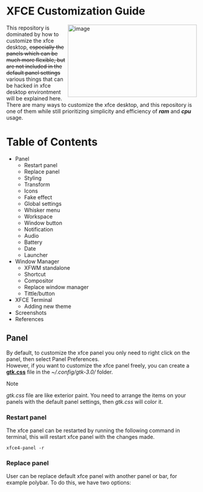# XFCE Customization Guide 

<img align="right" height="192" width="341" src="https://github.com/diws1/xfce/blob/main/screenshot/xfce%20blumon.png" alt="image" />
This repository is dominated by how to customize the xfce desktop, <s>especially the panels which can be much more flexible, but are not included in the default panel settings</s> various things that can be hacked in xfce desktop environtment will be explained here. There are many ways to customize the xfce desktop, and this repository is one of them while still prioritizing simplicity and efficiency of <b><i>ram</i></b> and <b><i>cpu</i></b> usage.
  
# Table of Contents
- Panel
  - Restart panel
  - Replace panel
  - Styling
  - Transform
  - Icons
  - Fake effect
  - Global settings
  - Whisker menu
  - Workspace
  - Window button
  - Notification
  - Audio
  - Battery
  - Date
  - Launcher
- Window Manager
  - XFWM standalone
  - Shortcut
  - Compositor
  - Replace window manager
  - Tittle/button
- XFCE Terminal
  - Adding new theme
- Screenshots
- References

## Panel
By default, to customize the xfce panel you only need to right click on the panel, then select Panel Preferences.\
However, if you want to customize the xfce panel freely, you can create a [<b>gtk.css</b>](https://github.com/diws1/xfce-rice/blob/main/.config/gtk-3.0/gtk.css) file in the <i>~/.config/gtk-3.0/</i> folder.
>[!NOTE]
><i>gtk.css</i> file are like exterior paint. You need to arrange the items on your panels with the default panel settings, then <i>gtk.css</i> will color it.

### Restart panel
The xfce panel can be restarted by running the following command in terminal, this will restart xfce panel with the changes made.
```
xfce4-panel -r
```

### Replace panel
User can be replace default xfce panel with another panel or bar, for example polybar. To do this, we have two options:








<!--
# xfce-rice

## Introduction
This repository is dominated by how to customize the xfce desktop, especially the panels which can be much more flexible, but are not included in the default panel settings.

## How to customize xfce panel ?
By default, to customize the xfce panel you only need to right click on the panel, then select Panel Preferences.\
However, if you want to customize the xfce panel freely, you can create a [<b>gtk.css</b>](https://github.com/diws1/xfce-rice/blob/main/.config/gtk-3.0/gtk.css) file in the <i>~/.config/gtk-3.0/</i> folder.
>[!NOTE]
><i>gtk.css</i> file are like exterior paint. You need to arrange the items on your panels with the default panel settings, then <i>gtk.css</i> will color it.


```
sudo nano ~/.config/gtk-3.0/gtk.css
```
And copy this [<b>gtk.css</b>](https://github.com/diws1/xfce-rice/blob/main/.config/gtk-3.0/gtk.css) file on your own.


Or you can clone this repository, with : 
```
cd ~/
git clone https://github.com/diws1/xfce-rice
```
Then go to <i>xfce-rice</i> directory, and copy the <i>gtk.css</i> file on your <i>~/.config/gtk-3.0/</i> folder.
```
cd xfce-rice/
cd .config/gtk-3.0/
sudo cp -r gtk.css ~/.config/gtk-3.0/
```

To see your modifications applied, you can reset the xfce4-panel process by typing the following command into a terminal :
```
xfce4-panel -r
```

>[!IMPORTANT]
> Some items on the panel may not change immediately. You need to read the instructions I wrote on each gtk.css theme in this repository, for example :
```
/*
Panel Settings
	Top:
	Row size: 22px
	Length: 1014px
	Icons: 13px
	Background style: solid color
		   color: #1b1b1b opacity: 0

	Clock Font: Terminus (TTF) Medium 9
	      Format: " %I:%M %p "

	Side:
	Row size: 27px
	Length: automatic
	Icons: 20px
	Background style: solid color
		   color: #1b1b1b opacity: 0
Appereance
	GTK-Theme: Adwaita-Dark
	Window-manager-Theme: Ant Bloody
	Icons: Papirus-Dark, Gruvbox Plus Dark (manual change)
*/
```
and
```
/*Note: The launcher ID is obtained by hovering the mouse over the plugin in the panel properties*/
```


## Preview
<i>Nelo</i>
![My Image](https://github.com/diws1/xfce/blob/main/screenshot/xfce%20nelo.png)

<i>Aestethic</i>
![My Image](https://github.com/diws1/xfce/blob/main/screenshot/xfce%20aestethic.png)

<i>Blumon</i>
![My Image](https://github.com/diws1/xfce/blob/main/screenshot/xfce%20blumon.png)



## Tips & Tricks
soon :)

-->
